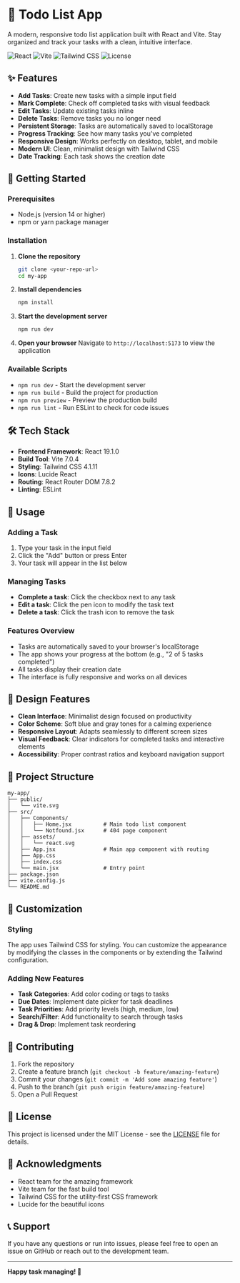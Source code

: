 # 📝 Todo List App

A modern, responsive todo list application built with React and Vite. Stay organized and track your tasks with a clean, intuitive interface.

![React](https://img.shields.io/badge/React-19.1.0-blue)
![Vite](https://img.shields.io/badge/Vite-7.0.4-646CFF)
![Tailwind CSS](https://img.shields.io/badge/Tailwind_CSS-4.1.11-38B2AC)
![License](https://img.shields.io/badge/License-MIT-green)

## ✨ Features

- **Add Tasks**: Create new tasks with a simple input field
- **Mark Complete**: Check off completed tasks with visual feedback
- **Edit Tasks**: Update existing tasks inline
- **Delete Tasks**: Remove tasks you no longer need
- **Persistent Storage**: Tasks are automatically saved to localStorage
- **Progress Tracking**: See how many tasks you've completed
- **Responsive Design**: Works perfectly on desktop, tablet, and mobile
- **Modern UI**: Clean, minimalist design with Tailwind CSS
- **Date Tracking**: Each task shows the creation date

## 🚀 Getting Started

### Prerequisites

- Node.js (version 14 or higher)
- npm or yarn package manager

### Installation

1. **Clone the repository**
   ```bash
   git clone <your-repo-url>
   cd my-app
   ```

2. **Install dependencies**
   ```bash
   npm install
   ```

3. **Start the development server**
   ```bash
   npm run dev
   ```

4. **Open your browser**
   Navigate to `http://localhost:5173` to view the application

### Available Scripts

- `npm run dev` - Start the development server
- `npm run build` - Build the project for production
- `npm run preview` - Preview the production build
- `npm run lint` - Run ESLint to check for code issues

## 🛠️ Tech Stack

- **Frontend Framework**: React 19.1.0
- **Build Tool**: Vite 7.0.4
- **Styling**: Tailwind CSS 4.1.11
- **Icons**: Lucide React
- **Routing**: React Router DOM 7.8.2
- **Linting**: ESLint

## 📱 Usage

### Adding a Task
1. Type your task in the input field
2. Click the "Add" button or press Enter
3. Your task will appear in the list below

### Managing Tasks
- **Complete a task**: Click the checkbox next to any task
- **Edit a task**: Click the pen icon to modify the task text
- **Delete a task**: Click the trash icon to remove the task

### Features Overview
- Tasks are automatically saved to your browser's localStorage
- The app shows your progress at the bottom (e.g., "2 of 5 tasks completed")
- All tasks display their creation date
- The interface is fully responsive and works on all devices

## 🎨 Design Features

- **Clean Interface**: Minimalist design focused on productivity
- **Color Scheme**: Soft blue and gray tones for a calming experience
- **Responsive Layout**: Adapts seamlessly to different screen sizes
- **Visual Feedback**: Clear indicators for completed tasks and interactive elements
- **Accessibility**: Proper contrast ratios and keyboard navigation support

## 📁 Project Structure

```
my-app/
├── public/
│   └── vite.svg
├── src/
│   ├── Components/
│   │   ├── Home.jsx          # Main todo list component
│   │   └── Notfound.jsx      # 404 page component
│   ├── assets/
│   │   └── react.svg
│   ├── App.jsx               # Main app component with routing
│   ├── App.css
│   ├── index.css
│   └── main.jsx              # Entry point
├── package.json
├── vite.config.js
└── README.md
```

## 🔧 Customization

### Styling
The app uses Tailwind CSS for styling. You can customize the appearance by modifying the classes in the components or by extending the Tailwind configuration.

### Adding New Features
- **Task Categories**: Add color coding or tags to tasks
- **Due Dates**: Implement date picker for task deadlines
- **Task Priorities**: Add priority levels (high, medium, low)
- **Search/Filter**: Add functionality to search through tasks
- **Drag & Drop**: Implement task reordering

## 🤝 Contributing

1. Fork the repository
2. Create a feature branch (`git checkout -b feature/amazing-feature`)
3. Commit your changes (`git commit -m 'Add some amazing feature'`)
4. Push to the branch (`git push origin feature/amazing-feature`)
5. Open a Pull Request

## 📄 License

This project is licensed under the MIT License - see the [LICENSE](LICENSE) file for details.

## 🙏 Acknowledgments

- React team for the amazing framework
- Vite team for the fast build tool
- Tailwind CSS for the utility-first CSS framework
- Lucide for the beautiful icons

## 📞 Support

If you have any questions or run into issues, please feel free to open an issue on GitHub or reach out to the development team.

---

**Happy task managing! 🎯**